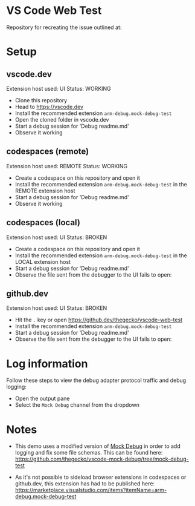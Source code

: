 # VS Code Web Test

Repository for recreating the issue outlined at:

# Setup

## vscode.dev

Extension host used: UI
Status: WORKING

- Clone this repository
- Head to https://vscode.dev
- Install the recommended extension `arm-debug.mock-debug-test`
- Open the cloned folder in vscode.dev
- Start a debug session for 'Debug readme.md'
- Observe it working

## codespaces (remote)

Extension host used: REMOTE
Status: WORKING

- Create a codespace on this repository and open it
- Install the recommended extension `arm-debug.mock-debug-test` in the REMOTE extension host
- Start a debug session for 'Debug readme.md'
- Observe it working

## codespaces (local)

Extension host used: UI
Status: BROKEN

- Create a codespace on this repository and open it
- Install the recommended extension `arm-debug.mock-debug-test` in the LOCAL extension host
- Start a debug session for 'Debug readme.md'
- Observe the file sent from the debugger to the UI fails to open:

## github.dev

Extension host used: UI
Status: BROKEN

- Hit the `.` key or open https://github.dev/thegecko/vscode-web-test
- Install the recommended extension `arm-debug.mock-debug-test`
- Start a debug session for 'Debug readme.md'
- Observe the file sent from the debugger to the UI fails to open:

# Log information

Follow these steps to view the debug adapter protocol traffic and debug logging:

- Open the output pane
- Select the `Mock Debug` channel from the dropdown 

# Notes

- This demo uses a modified version of [Mock Debug]() in order to add logging and fix some file schemas. This can be found here:
https://github.com/thegecko/vscode-mock-debug/tree/mock-debug-test

- As it's not possible to sideload browser extensions in codespaces or github.dev, this extension has had to be published here:
https://marketplace.visualstudio.com/items?itemName=arm-debug.mock-debug-test

